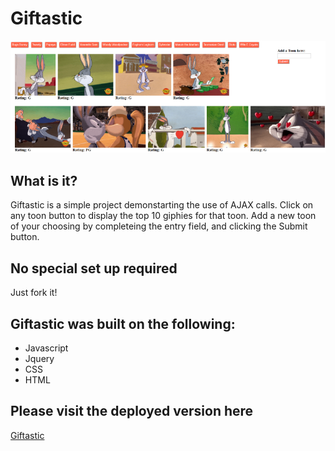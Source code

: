 # Giftastic

![Giphies](./assets/images/giphy2.png)

## What is it?

Giftastic is a simple project demonstarting the use of AJAX calls.  Click on any toon button to display the top 10 giphies for that toon.  Add a new toon of your choosing by completeing the entry field, and clicking the Submit button.

## No special set up required

Just fork it!

## Giftastic was built on the following:

* Javascript
* Jquery
* CSS
* HTML

## Please visit the deployed version here

[Giftastic](https://andrew-stehno.github.io/Giftastic/)
